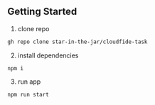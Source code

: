 ## Getting Started
1. clone repo
```bash
gh repo clone star-in-the-jar/cloudfide-task
```
2. install dependencies
```
npm i
```
3. run app
```
npm run start
```
